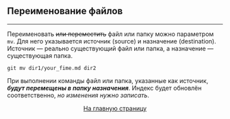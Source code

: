 ## Переименование файлов
---

Переименовать ~~или переместить~~ файл или папку можно параметром `mv`. Для него указывается источник (source) и назначение (destination). Источник — реально существующий файл или папка, а назначение — существующая папка.

```bash-
git mv dir1/your_fime.md dir2
```

При выполнении команды файл или папка, указанные как источник, ***будут перемещены в папку назначения***. Индекс будет обновлён соответственно, *но изменения нужно записать*.
[<center>На главную страницу</center>](../readme.md)